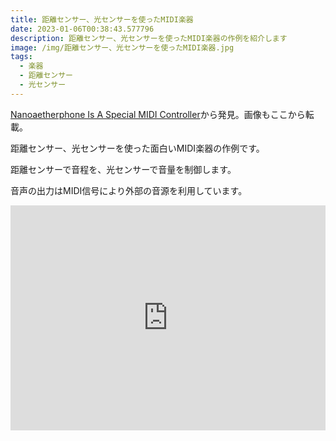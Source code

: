 ```yaml
---
title: 距離センサー、光センサーを使ったMIDI楽器
date: 2023-01-06T00:38:43.577796
description: 距離センサー、光センサーを使ったMIDI楽器の作例を紹介します
image: /img/距離センサー、光センサーを使ったMIDI楽器.jpg
tags:
  - 楽器
  - 距離センサー
  - 光センサー
---
```

[Nanoaetherphone Is A Special MIDI Controller](https://hackaday.com/2022/12/14/nanoaetherphone-is-a-special-midi-controller/)から発見。画像もここから転載。

距離センサー、光センサーを使った面白いMIDI楽器の作例です。

距離センサーで音程を、光センサーで音量を制御します。

音声の出力はMIDI信号により外部の音源を利用しています。


<iframe title="vimeo-player" src="https://player.vimeo.com/video/496504669?h=d8ddd26b8b" width="100%" height="360" frameborder="0" allowfullscreen></iframe>

